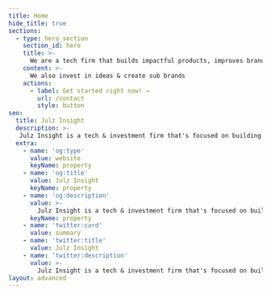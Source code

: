 ```yaml
---
title: Home
hide_title: true
sections:
  - type: hero_section
    section_id: hero
    title: >-
      We are a tech firm that builds impactful products, improves brands and develops cutting-edge IT solutions.
    content: >- 
      We also invest in ideas & create sub brands
    actions:
      - label: Get started right now! →
        url: /contact
        style: button
seo:
  title: Julz Insight
  description: >-
   Julz Insight is a tech & investment firm that's focused on building innovative and impactful products, brands, experiences and solutions.
  extra:
    - name: 'og:type'
      value: website
      keyName: property
    - name: 'og:title'
      value: Julz Insight
      keyName: property
    - name: 'og:description'
      value: >-
        Julz Insight is a tech & investment firm that's focused on building innovative and impactful products, brands, experiences and solutions.
      keyName: property
    - name: 'twitter:card'
      value: summary
    - name: 'twitter:title'
      value: Julz Insight
    - name: 'twitter:description'
      value: >-
        Julz Insight is a tech & investment firm that's focused on building innovative and impactful products, brands, experiences and solutions.
layout: advanced
---
```

